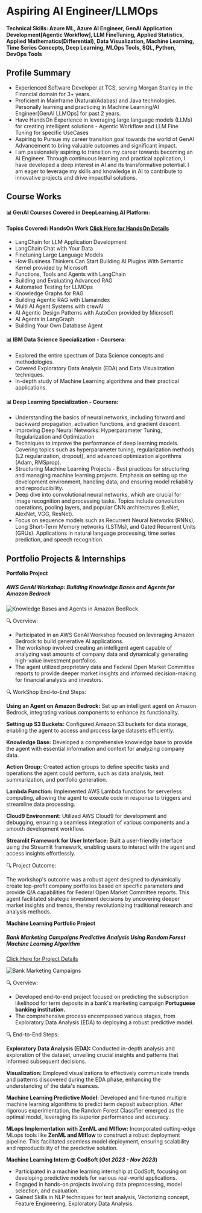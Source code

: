 # Aspiring AI Engineer/LLMOps 

#### Technical Skills: Azure ML, Azure AI Engineer, GenAI Application Development[Agentic Workflow], LLM FineTuning, Applied Statistics, Applied Mathematics(Differential), Data Visualization, Machine Learning, Time Series Concepts, Deep Learning, MLOps Tools, SQL, Python, DevOps Tools

## Profile Summary							       		
- Experienced Software Developer at TCS, serving Morgan Stanley in the Financial domain for 3+ years.
- Proficient in Mainframe (Natural/Adabas) and Java technologies. Personally learning and practicing in Machine Learning/AI Engineer[GenAI LLMOps] for past 2 years.
- Have HandsOn Experience in leveraging large language models (LLMs) for creating intelligent solutions - Agentic Workflow and LLM Fine Tuning for specific UseCases  
- Aspiring to Pursue my career transition goal towards the world of GenAI Advancement to bring valuable outcomes and significant impact.
- I am passionately aspiring to transition my career towards becoming an AI Engineer. Through continuous learning and practical application, I have developed a deep interest in AI and its transformative potential. I am eager to leverage my skills and knowledge in AI to contribute to innovative projects and drive impactful solutions.

## Course Works
#### 📊 GenAI Courses Covered in DeepLearning.AI Platform:
#### Topics Covered: HandsOn Work [Click Here for HandsOn Details](https://github.com/Sivaraj-Sankar/GenAIHandsON)
- LangChain for LLM Application Development 
- LangChain Chat with Your Data
- Finetuning Large Language Models 
- How Business Thinkers Can Start Building AI Plugins With Semantic Kernel provided by Microsoft
- Functions, Tools and Agents with LangChain 
- Building and Evaluating Advanced RAG 
- Automated Testing for LLMOps
- Knowledge Graphs for RAG 
- Building Agentic RAG with Llamaindex 
- Multi AI Agent Systems with crewAI 
- AI Agentic Design Patterns with AutoGen provided by Microsoft
- AI Agents in LangGraph 
- Building Your Own Database Agent 

#### 📊 IBM Data Science Specialization - Coursera:
- Explored the entire spectrum of Data Science concepts and methodologies.
- Covered Exploratory Data Analysis (EDA) and Data Visualization techniques.
- In-depth study of Machine Learning algorithms and their practical applications.

#### 📊 Deep Learning Specialization - Coursera:
- Understanding the basics of neural networks, including forward and backward propagation, activation functions, and gradient descent.
- Improving Deep Neural Networks: Hyperparameter Tuning, Regularization and Optimization
- Techniques to improve the performance of deep learning models. Covering topics such as hyperparameter tuning, regularization methods (L2 regularization, dropout), and advanced optimization algorithms (Adam, RMSprop).
- Structuring Machine Learning Projects - Best practices for structuring and managing machine learning projects. Emphasis on setting up the development environment, handling data, and ensuring model reliability and reproducibility.
- Deep dive into convolutional neural networks, which are crucial for image recognition and processing tasks. Topics include convolution operations, pooling layers, and popular CNN architectures (LeNet, AlexNet, VGG, ResNet).
- Focus on sequence models such as Recurrent Neural Networks (RNNs), Long Short-Term Memory networks (LSTMs), and Gated Recurrent Units (GRUs). Applications in natural language processing, time series prediction, and speech recognition.


## Portfolio Projects & Internships
**Portfolio Project**
##### AWS GenAI Workshop: Building Knowledge Bases and Agents for Amazon Bedrock
![Knowledge Bases and Agents in Amazon BedRock](/assets/img/AgenticAIArchitecture.jpg)

🔍 Overview:
* Participated in an AWS GenAI Workshop focused on leveraging Amazon Bedrock to build generative AI applications.
* The workshop involved creating an intelligent agent capable of analyzing vast amounts of company data and dynamically generating high-value investment portfolios.
* The agent utilized proprietary data and Federal Open Market Committee reports to provide deeper market insights and informed decision-making for financial analysts and investors.

🔍 WorkShop End-to-End Steps:

**Using an Agent on Amazon Bedrock:** Set up an intelligent agent on Amazon Bedrock, integrating various components to enhance its functionality.

**Setting up S3 Buckets:** Configured Amazon S3 buckets for data storage, enabling the agent to access and process large datasets efficiently.

**Knowledge Base:** Developed a comprehensive knowledge base to provide the agent with essential information and context for analyzing company data.

**Action Group:** Created action groups to define specific tasks and operations the agent could perform, such as data analysis, text summarization, and portfolio generation.

**Lambda Function:** Implemented AWS Lambda functions for serverless computing, allowing the agent to execute code in response to triggers and streamline data processing.

**Cloud9 Environment:** Utilized AWS Cloud9 for development and debugging, ensuring a seamless integration of various components and a smooth development workflow.

**Streamlit Framework for User Interface:** Built a user-friendly interface using the Streamlit framework, enabling users to interact with the agent and access insights effortlessly.

🔍 Project Outcome:

The workshop's outcome was a robust agent designed to dynamically create top-profit company portfolios based on specific parameters and provide Q/A capabilities for Federal Open Market Committee reports. This agent facilitated strategic investment decisions by uncovering deeper market insights and trends, thereby revolutionizing traditional research and analysis methods.

**Machine Learning Portfolio Project**
##### Bank Marketing Campaigns Predictive Analysis Using Random Forest Machine Learning Algorithm
[Click Here for Project Details](https://github.com/Sivaraj-Sankar/Portfolio_Classification)

![Bank Marketing Campaigns](/assets/img/Global-banking.jpg)

🔍 Overview:
* Developed end-to-end project focused on predicting the subscription likelihood for term deposits in a bank's marketing campaign **Portuguese banking institution.**
* The comprehensive process encompassed various stages, from Exploratory Data Analysis (EDA) to deploying a robust predictive model.

🔍 End-to-End Steps:

**Exploratory Data Analysis (EDA):** Conducted in-depth analysis and exploration of the dataset, unveiling crucial insights and patterns that informed subsequent decisions.

**Visualization:** Employed visualizations to effectively communicate trends and patterns discovered during the EDA phase, enhancing the understanding of the data's nuances.

**Machine Learning Predictive Model:** Developed and fine-tuned multiple machine learning algorithms to predict term deposit subscription. After rigorous experimentation, the Random Forest Classifier emerged as the optimal model, leveraging its superior performance and accuracy.

**MLops Implementation with ZenML and Mlflow:** Incorporated cutting-edge MLops tools like **ZenML and Mlflow** to construct a robust deployment pipeline. This facilitated seamless model deployment, ensuring scalability and reproducibility of the predictive solution.
    
**Machine Learning Intern @ CodSoft (_Oct 2023 - Nov 2023_)**
-	Participated in a machine learning internship at CodSoft, focusing on developing predictive models for various real-world applications.
-	Engaged in hands-on projects involving data preprocessing, model selection, and evaluation.
-	Gained Skills in NLP techniques for text analysis, Vectorizing concept, Feature Engineering, Exploratory Data Analysis.
